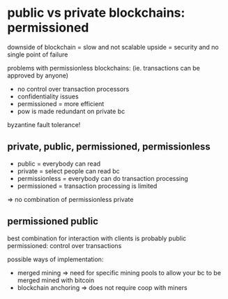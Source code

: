 # public vs private blockchains: permissioned

downside of blockchain = slow and not scalable
upside = security and no single point of failure

problems with permissionless blockchains: (ie. transactions can be approved by anyone)

- no control over transaction processors
- confidentiality issues 
- permissioned = more efficient
- pow is made redundant on private bc

byzantine fault tolerance! 

## private, public, permissioned, permissionless

- public = everybody can read
- private = select people can read bc
- permissionless = everybody can do transaction processing 
- permissioned = transaction processing is limited

=> no combination of permissionless private


## permissioned public
best combination for interaction with clients is probably public permissioned: control over transactions

possible ways of implementation: 

- merged mining => need for specific mining pools to allow your bc to be merged mined with bitcoin
- blockchain anchoring => does not require coop with miners


